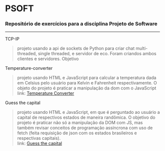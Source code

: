 # PSOFT
### Repositório de exercícios para a disciplina Projeto de Software

---
TCP-IP
>projeto usando a api de sockets de Python para criar chat multi-threaded, single
threaded, e servidor de eco. Foram criandos ambos clientes e servidores. Objetivo


Temperature-converter
>projeto usando HTML e JavaScript para calcular a temperatura dada em Celsius pelo usuário para Kelvin e Fahrenheit respectivamente. O objeto do projeto é praticar a manipulação da dom com o JavaScript  
link: [Temperature Converter](https://eduardonunes5.github.io/PSOFT/temperature-converter/index.html)


Guess the capital
> projeto usando HTML e JavaScript, em que é perguntado ao usuário a capital de respectivos estados de maneira randômica. O objetivo do projeto é praticar não só a manipulação da DOM com JS, mas também revisar conceitos de programação assíncrona com uso de fetch (feita requisição de json com os estados brasileiros e respectivas capitais).  
link: [Guess the capital](https://eduardonunes5.github.io/PSOFT/PSOFT-GuessTheCapital/index.html)


